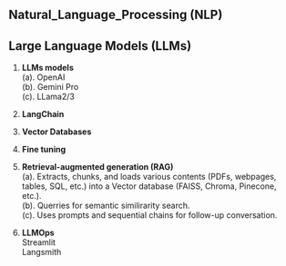 ## Natural_Language_Processing (NLP)

## Large Language Models (LLMs)

1. **LLMs models** <br>
   (a). OpenAI \
   (b). Gemini Pro \
   (c). LLama2/3 
3. **LangChain** <br>
4. **Vector Databases** <br>
5. **Fine tuning**  <br>
6. **Retrieval-augmented generation (RAG)** \
   (a). Extracts, chunks, and loads various contents (PDFs, webpages, tables, SQL, etc.) into a Vector database (FAISS, Chroma, Pinecone, etc.). \
   (b). Querries for semantic similirarity search. \
   (c). Uses prompts and sequential chains for follow-up conversation. 
   
5. **LLMOps** \
   Streamlit \
   Langsmith

